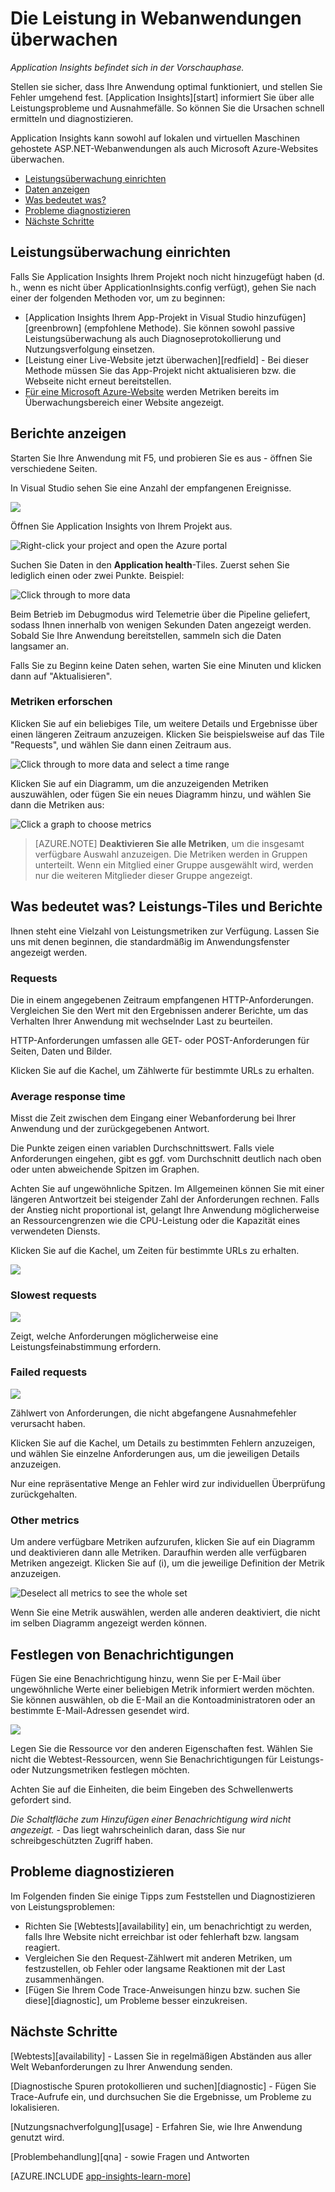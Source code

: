 ﻿<properties 
	pageTitle="Überwachen der Integrität und Nutzung Ihrer Anwendung mit Application Insights" 
	description="Erste Schritte mit Application Insights. Analysieren Sie die Auslastung, Verfügbarkeit und Leistung Ihres lokalen oder Microsoft Azure-Anwendungen." 
	services="application-insights" 
	authors="alancameronwills" 
	manager="kamrani"/>

<tags 
	ms.service="application-insights" 
	ms.workload="tbd" 
	ms.tgt_pltfrm="ibiza" 
	ms.devlang="na" 
	ms.topic="article" 
	ms.date="2014-12-11" 
	ms.author="awills"/>
 
# Die Leistung in Webanwendungen überwachen

*Application Insights befindet sich in der Vorschauphase.*


Stellen sie sicher, dass Ihre Anwendung optimal funktioniert, und stellen Sie Fehler umgehend fest. [Application Insights][start] informiert Sie über alle Leistungsprobleme und Ausnahmefälle. So können Sie die Ursachen schnell ermitteln und diagnostizieren.

Application Insights kann sowohl auf lokalen und virtuellen Maschinen gehostete ASP.NET-Webanwendungen als auch Microsoft Azure-Websites überwachen. 

* [Leistungsüberwachung einrichten](#setup)
* [Daten anzeigen](#view)
* [Was bedeutet was?](#metrics)
* [Probleme diagnostizieren](#diagnosis)
* [Nächste Schritte](#next)

## <a name="setup"></a>Leistungsüberwachung einrichten

Falls Sie Application Insights Ihrem Projekt noch nicht hinzugefügt haben (d. h., wenn es nicht über ApplicationInsights.config verfügt), gehen Sie nach einer der folgenden Methoden vor, um zu beginnen:

* [Application Insights Ihrem App-Projekt in Visual Studio hinzufügen][greenbrown] (empfohlene Methode). Sie können sowohl passive Leistungsüberwachung als auch Diagnoseprotokollierung und Nutzungsverfolgung einsetzen.
* [Leistung einer Live-Website jetzt überwachen][redfield] - Bei dieser Methode müssen Sie das App-Projekt nicht aktualisieren bzw. die Webseite nicht erneut bereitstellen.
* [Für eine Microsoft Azure-Website](insights-how-to-customize-monitoring.md)  werden Metriken bereits im Überwachungsbereich einer Website angezeigt. 


## <a name="view"></a>Berichte anzeigen

Starten Sie Ihre Anwendung mit F5, und probieren Sie es aus - öffnen Sie verschiedene Seiten.

In Visual Studio sehen Sie eine Anzahl der empfangenen Ereignisse.

![](./media/appinsights/appinsights-09eventcount.png)


Öffnen Sie Application Insights von Ihrem Projekt aus.

![Right-click your project and open the Azure portal](./media/appinsights/appinsights-04-openPortal.png)


Suchen Sie Daten in den **Application health**-Tiles. Zuerst sehen Sie lediglich einen oder zwei Punkte. Beispiel:

![Click through to more data](./media/appinsights/appinsights-41firstHealth.png)

Beim Betrieb im Debugmodus wird Telemetrie über die Pipeline geliefert, sodass Ihnen innerhalb von wenigen Sekunden Daten angezeigt werden. Sobald Sie Ihre Anwendung bereitstellen, sammeln sich die Daten langsamer an.

Falls Sie zu Beginn keine Daten sehen, warten Sie eine Minuten und klicken dann auf "Aktualisieren".

### Metriken erforschen

Klicken Sie auf ein beliebiges Tile, um weitere Details und Ergebnisse über einen längeren Zeitraum anzuzeigen. Klicken Sie beispielsweise auf das Tile "Requests", und wählen Sie dann einen Zeitraum aus.


![Click through to more data and select a time range](./media/appinsights/appinsights-48metrics.png)

Klicken Sie auf ein Diagramm, um die anzuzeigenden Metriken auszuwählen, oder fügen Sie ein neues Diagramm hinzu, und wählen Sie dann die Metriken aus:

![Click a graph to choose metrics](./media/appinsights/appinsights-61perfchoices.png)

> [AZURE.NOTE] **Deaktivieren Sie alle Metriken**, um die insgesamt verfügbare Auswahl anzuzeigen. Die Metriken werden in Gruppen unterteilt. Wenn ein Mitglied einer Gruppe ausgewählt wird, werden nur die weiteren Mitglieder dieser Gruppe angezeigt.


## <a name="metrics"></a>Was bedeutet was? Leistungs-Tiles und Berichte

Ihnen steht eine Vielzahl von Leistungsmetriken zur Verfügung. Lassen Sie uns mit denen beginnen, die standardmäßig im Anwendungsfenster angezeigt werden.


### Requests

Die in einem angegebenen Zeitraum empfangenen HTTP-Anforderungen. Vergleichen Sie den Wert mit den Ergebnissen anderer Berichte, um das Verhalten Ihrer Anwendung mit wechselnder Last zu beurteilen.

HTTP-Anforderungen umfassen alle GET- oder POST-Anforderungen für Seiten, Daten und Bilder.

Klicken Sie auf die Kachel, um Zählwerte für bestimmte URLs zu erhalten.

### Average response time

Misst die Zeit zwischen dem Eingang einer Webanforderung bei Ihrer Anwendung und der zurückgegebenen Antwort.

Die Punkte zeigen einen variablen Durchschnittswert. Falls viele Anforderungen eingehen, gibt es ggf. vom Durchschnitt deutlich nach oben oder unten abweichende Spitzen im Graphen.

Achten Sie auf ungewöhnliche Spitzen. Im Allgemeinen können Sie mit einer längeren Antwortzeit bei steigender Zahl der Anforderungen rechnen. Falls der Anstieg nicht proportional ist, gelangt Ihre Anwendung möglicherweise an Ressourcengrenzen wie die CPU-Leistung oder die Kapazität eines verwendeten Diensts.

Klicken Sie auf die Kachel, um Zeiten für bestimmte URLs zu erhalten.

![](./media/appinsights/appinsights-42reqs.png)


### Slowest requests

![](./media/appinsights/appinsights-44slowest.png)

Zeigt, welche Anforderungen möglicherweise eine Leistungsfeinabstimmung erfordern.


### Failed requests

![](./media/appinsights/appinsights-46failed.png)

Zählwert von Anforderungen, die nicht abgefangene Ausnahmefehler verursacht haben.

Klicken Sie auf die Kachel, um Details zu bestimmten Fehlern anzuzeigen, und wählen Sie einzelne Anforderungen aus, um die jeweiligen Details anzuzeigen. 

Nur eine repräsentative Menge an Fehler wird zur individuellen Überprüfung zurückgehalten.

### Other metrics

Um andere verfügbare Metriken aufzurufen, klicken Sie auf ein Diagramm und deaktivieren dann alle Metriken. Daraufhin werden alle verfügbaren Metriken angezeigt. Klicken Sie auf (i), um die jeweilige Definition der Metrik anzuzeigen.

![Deselect all metrics to see the whole set](./media/appinsights/appinsights-62allchoices.png)


Wenn Sie eine Metrik auswählen, werden alle anderen deaktiviert, die nicht im selben Diagramm angezeigt werden können.

## Festlegen von Benachrichtigungen

Fügen Sie eine Benachrichtigung hinzu, wenn Sie per E-Mail über ungewöhnliche Werte einer beliebigen Metrik informiert werden möchten. Sie können auswählen, ob die E-Mail an die Kontoadministratoren oder an bestimmte E-Mail-Adressen gesendet wird.

![](./media/appinsights/appinsights-413setMetricAlert.png)

Legen Sie die Ressource vor den anderen Eigenschaften fest. Wählen Sie nicht die Webtest-Ressourcen, wenn Sie Benachrichtigungen für Leistungs- oder Nutzungsmetriken festlegen möchten.

Achten Sie auf die Einheiten, die beim Eingeben des Schwellenwerts gefordert sind.

*Die Schaltfläche zum Hinzufügen einer Benachrichtigung wird nicht angezeigt.* - Das liegt wahrscheinlich daran, dass Sie nur schreibgeschützten Zugriff haben. 

## <a name="diagnosis"></a>Probleme diagnostizieren

Im Folgenden finden Sie einige Tipps zum Feststellen und Diagnostizieren von Leistungsproblemen:

* Richten Sie [Webtests][availability] ein, um benachrichtigt zu werden, falls Ihre Website nicht erreichbar ist oder fehlerhaft bzw. langsam reagiert. 
* Vergleichen Sie den Request-Zählwert mit anderen Metriken, um festzustellen, ob Fehler oder langsame Reaktionen mit der Last zusammenhängen.
* [Fügen Sie Ihrem Code Trace-Anweisungen hinzu bzw. suchen Sie diese][diagnostic], um Probleme besser einzukreisen.

## <a name="next"></a>Nächste Schritte

[Webtests][availability] - Lassen Sie in regelmäßigen Abständen aus aller Welt Webanforderungen zu Ihrer Anwendung senden.

[Diagnostische Spuren protokollieren und suchen][diagnostic] - Fügen Sie Trace-Aufrufe ein, und durchsuchen Sie die Ergebnisse, um Probleme zu lokalisieren.

[Nutzungsnachverfolgung][usage] - Erfahren Sie, wie Ihre Anwendung genutzt wird.

[Problembehandlung][qna] - sowie Fragen und Antworten



[AZURE.INCLUDE [app-insights-learn-more](../includes/app-insights-learn-more.md)]




<!--HONumber=35.2-->

<!--HONumber=46--> 
